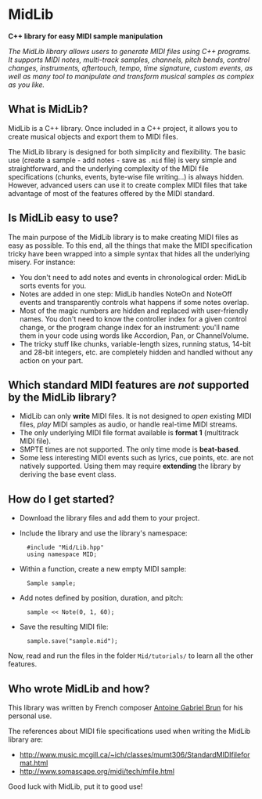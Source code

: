 # MidLib

**C++ library for easy MIDI sample manipulation**

*The MidLib library allows users to generate MIDI files using C++ programs. It supports MIDI notes, multi-track samples, channels, pitch bends, control changes, instruments, aftertouch, tempo, time signature, custom events, as well as many tool to manipulate and transform musical samples as complex as you like.*

## What is MidLib?

MidLib is a C++ library. Once included in a C++ project, it allows you to create musical objects and export them to MIDI files.

The MidLib library is designed for both simplicity and flexibility. The basic use (create a sample - add notes - save as `.mid` file) is very simple and straightforward, and the underlying complexity of the MIDI file specifications (chunks, events, byte-wise file writing...) is always hidden. However, advanced users can use it to create complex MIDI files that take advantage of most of the features offered by the MIDI standard.

## Is MidLib easy to use?

The main purpose of the MidLib library is to make creating MIDI files as easy as possible. To this end, all the things that make the MIDI specification tricky have been wrapped into a simple syntax that hides all the underlying misery. For instance:

* You don't need to add notes and events in chronological order: MidLib sorts events for you.
* Notes are added in one step: MidLib handles NoteOn and NoteOff events and transparently controls what happens if some notes overlap.
* Most of the magic numbers are hidden and replaced with user-friendly names. You don't need to know the controller index for a given control change, or the program change index for an instrument: you'll name them in your code using words like Accordion, Pan, or ChannelVolume.
* The tricky stuff like chunks, variable-length sizes, running status, 14-bit and 28-bit integers, etc. are completely hidden and handled without any action on your part.

## Which standard MIDI features are *not* supported by the MidLib library?

* MidLib can only **write** MIDI files. It is not designed to *open* existing MIDI files, *play* MIDI samples as audio, or handle real-time MIDI streams.
* The only underlying MIDI file format available is **format 1** (multitrack MIDI file).
* SMPTE times are not supported. The only time mode is **beat-based**.
* Some less interesting MIDI events such as lyrics, cue points, etc. are not natively supported. Using them may require **extending** the library by deriving the base event class.

## How do I get started?

* Download the library files and add them to your project.
* Include the library and use the library's namespace:

		#include "Mid/Lib.hpp"
		using namespace MID;

* Within a function, create a new empty MIDI sample:

		Sample sample;
	 
* Add notes defined by position, duration, and pitch:

		sample << Note(0, 1, 60);

* Save the resulting MIDI file:

		sample.save("sample.mid");
		
Now, read and run the files in the folder `Mid/tutorials/` to learn all the other features.

## Who wrote MidLib and how?

This library was written by French composer [Antoine Gabriel Brun](http://antoinegabrielbrun.com/) for his personal use.

The references about MIDI file specifications used when writing the MidLib library are:

* <http://www.music.mcgill.ca/~ich/classes/mumt306/StandardMIDIfileformat.html>
* <http://www.somascape.org/midi/tech/mfile.html>

Good luck with MidLib, put it to good use!